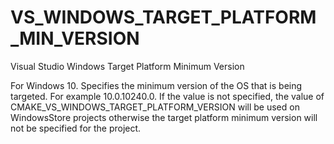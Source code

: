   

# VS_WINDOWS_TARGET_PLATFORM_MIN_VERSION  
Visual Studio Windows Target Platform Minimum Version  

For Windows 10. Specifies the minimum version of the OS that is being
targeted. For example 10.0.10240.0. If the value is not specified, the
value of CMAKE_VS_WINDOWS_TARGET_PLATFORM_VERSION will be used on
WindowsStore projects otherwise the target platform minimum version will not
be specified for the project.  

